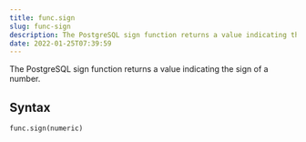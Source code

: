 ```yaml
---
title: func.sign
slug: func-sign
description: The PostgreSQL sign function returns a value indicating the sign of a number.
date: 2022-01-25T07:39:59
---
```


The PostgreSQL sign function returns a value indicating the sign of a number.

## Syntax
```python
func.sign(numeric)
```
